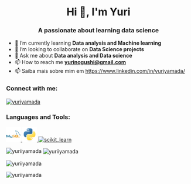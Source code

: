 <h1 align="center">Hi 👋, I'm Yuri</h1>
<h3 align="center">A passionate about learning data science</h3>

- 🌱 I’m currently learning **Data analysis and Machine learning**
- 👯 I’m looking to collaborate on **Data Science projects**
- 💬 Ask me about **Data analysis and Data science**
- 📫 How to reach me **yurinogushi@gmail.com**
- 📫 Saiba mais sobre mim em https://www.linkedin.com/in/yuriyamada/

<h3 align="left">Connect with me:</h3>
<p align="left">
<a href="https://linkedin.com/in/yuriyamada" target="blank"><img align="center" src="https://raw.githubusercontent.com/rahuldkjain/github-profile-readme-generator/master/src/images/icons/Social/linked-in-alt.svg" alt="yuriyamada" height="30" width="40" /></a>
</p>

<h3 align="left">Languages and Tools:</h3>
<p align="left"> <a href="https://www.mysql.com/" target="_blank"> <img src="https://raw.githubusercontent.com/devicons/devicon/master/icons/mysql/mysql-original-wordmark.svg" alt="mysql" width="40" height="40"/> </a> <a href="https://www.python.org" target="_blank"> <img src="https://raw.githubusercontent.com/devicons/devicon/master/icons/python/python-original.svg" alt="python" width="40" height="40"/> </a> <a href="https://scikit-learn.org/" target="_blank"> <img src="https://upload.wikimedia.org/wikipedia/commons/0/05/Scikit_learn_logo_small.svg" alt="scikit_learn" width="40" height="40"/> </a> </p>

<p><img align="left" src="https://github-readme-stats.vercel.app/api/top-langs?username=yuriiyamada&show_icons=true&locale=en&layout=compact" alt="yuriiyamada" /></p>

<p>&nbsp;<img align="center" src="https://github-readme-stats.vercel.app/api?username=yuriiyamada&show_icons=true&locale=en" alt="yuriiyamada" /></p>

<p><img align="center" src="https://github-readme-streak-stats.herokuapp.com/?user=yuriiyamada&" alt="yuriiyamada" /></p>

<p align="left"> <img src="https://komarev.com/ghpvc/?username=yuriiyamada&label=Profile%20views&color=0e75b6&style=flat" alt="yuriiyamada" /> </p>
